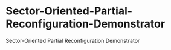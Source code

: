 # Sector-Oriented-Partial-Reconfiguration-Demonstrator
Sector-Oriented Partial Reconfiguration Demonstrator
